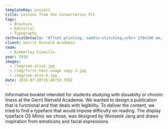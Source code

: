 ```yaml
---
templateKey: project
title: Lessons from the Conversation Pit
tags:
  - Brochure
  - Editorial
  - Typography
technicalDetails: 'Offset printing, saddle-stitching,</br> 170×240 mm, 40 pp.'
client: Gerrit Rieveld Academie
team:
  - Kimberley Cosmilla
year: 2018
images:
  - /img/see-also2.jpg
  - /img/first-test-image copy 2.jpg
  - /img/see-also-6.jpg
date: 2019-07-28T15:49:53.795Z
---
```


Informative booklet intended for students studying with dissabilty or chronic ilness at the Gerrit Rietveld Academie. We wanted to design a publication that is functional and that deals with legibility. To deliver the content, we tried to find a typeface that would impose difficulty on reading. The display typeface OS Mimic we chose, was designed by Wooseok Jang and draws inspiration from emoticons and facial expressions.
